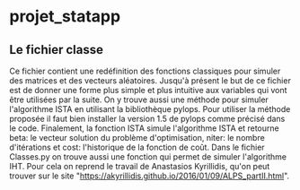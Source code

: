 # projet_statapp
## Le fichier classe
Ce fichier contient une redéfinition des fonctions classiques pour simuler des matrices et des vecteurs aléatoires. Jusqu'à présent le but de ce fichier est de donner une forme plus simple et plus intuitive aux variables qui vont être utilisées par la suite. On y trouve aussi une méthode pour simuler l'algorithme ISTA en utilisant la bibliothèque pylops. Pour utiliser la méthode proposée il faut bien installer la version 1.5 de pylops comme précisé dans le code. Finalement, la fonction ISTA simule l'algorithme ISTA et retourne beta: le vecteur solution du problème d'optimisation, niter: le nombre d'itérations et cost: l'historique de la fonction de coût. Dans le fichier Classes.py on trouve aussi une fonction qui permet de simuler l'algorithme IHT. Pour cela on reprend le travail de Anastasios Kyrillidis, qu'on peut trouver sur le site "https://akyrillidis.github.io/2016/01/09/ALPS_partII.html".


